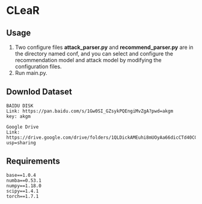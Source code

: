 # CLeaR

<h2>Usage</h2>

1. Two configure files **attack_parser.py** and **recommend_parser.py** are in the directory named conf, and you can select and configure the recommendation model and attack model by modifying the configuration files. <br>
2. Run main.py.

<h2>Downlod Dataset</h2>

```
BAIDU DISK
Link: https://pan.baidu.com/s/1Gw0SI_GZsykPQEngiMvZgA?pwd=akgm
key: akgm

Google Drive
Link: https://drive.google.com/drive/folders/1QLDickAMEuhi8mUOyAa66dicCTd40CG5?usp=sharing
```

<h2>Requirements</h2>

```
base==1.0.4
numba==0.53.1
numpy==1.18.0
scipy==1.4.1
torch==1.7.1
```
